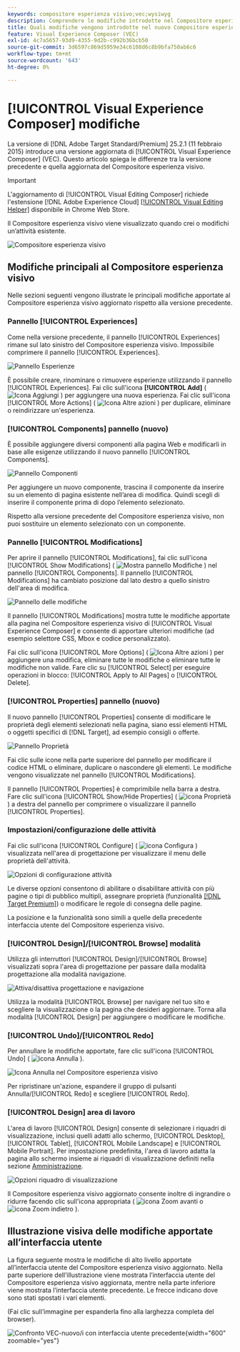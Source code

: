 ```yaml
---
keywords: compositore esperienza visivo;vec;wysiwyg
description: Comprendere le modifiche introdotte nel Compositore esperienza visivo nella versione Adobe Target 25.2.1 (11 febbraio 2025).
title: Quali modifiche vengono introdotte nel nuovo Compositore esperienza visivo?
feature: Visual Experience Composer (VEC)
exl-id: 4c7a5657-93d9-4355-9d2b-c992b36bcb50
source-git-commit: 3d6597c869d5959e34c6108d6c8b9bfa750ab6c6
workflow-type: tm+mt
source-wordcount: '643'
ht-degree: 0%

---
```


# [!UICONTROL Visual Experience Composer] modifiche

La versione di [!DNL Adobe Target Standard/Premium] 25.2.1 (11 febbraio 2015) introduce una versione aggiornata di [!UICONTROL Visual Experience Composer] (VEC). Questo articolo spiega le differenze tra la versione precedente e quella aggiornata del Compositore esperienza visivo.

>[!IMPORTANT]
>
>L&#39;aggiornamento di [!UICONTROL Visual Editing Composer] richiede l&#39;estensione [!DNL Adobe Experience Cloud] [[!UICONTROL Visual Editing Helper]](/help/main/c-experiences/c-visual-experience-composer/r-troubleshoot-composer/visual-editing-helper-extension.md) disponibile in Chrome Web Store.

Il Compositore esperienza visivo viene visualizzato quando crei o modifichi un’attività esistente.

![Compositore esperienza visivo](/help/main/c-experiences/c-visual-experience-composer/assets/new-vec.png)

## Modifiche principali al Compositore esperienza visivo

Nelle sezioni seguenti vengono illustrate le principali modifiche apportate al Compositore esperienza visivo aggiornato rispetto alla versione precedente.

### Pannello [!UICONTROL Experiences]

Come nella versione precedente, il pannello [!UICONTROL Experiences] rimane sul lato sinistro del Compositore esperienza visivo. Impossibile comprimere il pannello [!UICONTROL Experiences].

![Pannello Esperienze](/help/main/c-experiences/c-visual-experience-composer/assets/experiences-panel.png)

È possibile creare, rinominare o rimuovere esperienze utilizzando il pannello [!UICONTROL Experiences]. Fai clic sull&#39;icona **[!UICONTROL Add]** ( ![Icona Aggiungi](/help/main/assets/icons/Add.svg) ) per aggiungere una nuova esperienza. Fai clic sull&#39;icona [!UICONTROL More Actions] ( ![Icona Altre azioni](/help/main/assets/icons/MoreSmall.svg) ) per duplicare, eliminare o reindirizzare un&#39;esperienza.

### [!UICONTROL Components] pannello (nuovo)

È possibile aggiungere diversi componenti alla pagina Web e modificarli in base alle esigenze utilizzando il nuovo pannello [!UICONTROL Components].

![Pannello Componenti](/help/main/c-experiences/c-visual-experience-composer/assets/components-panel.png)

Per aggiungere un nuovo componente, trascina il componente da inserire su un elemento di pagina esistente nell’area di modifica. Quindi scegli di inserire il componente prima di dopo l’elemento selezionato.

Rispetto alla versione precedente del Compositore esperienza visivo, non puoi sostituire un elemento selezionato con un componente.

### Pannello [!UICONTROL Modifications]

Per aprire il pannello [!UICONTROL Modifications], fai clic sull&#39;icona [!UICONTROL Show Modifications] ( ![Mostra pannello Modifiche](/help/main/assets/icons/History.svg) ) nel pannello [!UICONTROL Components]. Il pannello [!UICONTROL Modifications] ha cambiato posizione dal lato destro a quello sinistro dell&#39;area di modifica.

![Pannello delle modifiche](/help/main/c-experiences/c-visual-experience-composer/assets/modifications-panel.png)

Il pannello [!UICONTROL Modifications] mostra tutte le modifiche apportate alla pagina nel Compositore esperienza visivo di [!UICONTROL Visual Experience Composer] e consente di apportare ulteriori modifiche (ad esempio selettore CSS, Mbox e codice personalizzato).

Fai clic sull&#39;icona [!UICONTROL More Options] ( ![Icona Altre azioni](/help/main/assets/icons/MoreSmall.svg) ) per aggiungere una modifica, eliminare tutte le modifiche o eliminare tutte le modifiche non valide. Fare clic su [!UICONTROL Select] per eseguire operazioni in blocco: [!UICONTROL Apply to All Pages] o [!UICONTROL Delete].

### [!UICONTROL Properties] pannello (nuovo)

Il nuovo pannello [!UICONTROL Properties] consente di modificare le proprietà degli elementi selezionati nella pagina, siano essi elementi HTML o oggetti specifici di [!DNL Target], ad esempio consigli o offerte.

![Pannello Proprietà](/help/main/c-experiences/c-visual-experience-composer/assets/properties-panel.png)

Fai clic sulle icone nella parte superiore del pannello per modificare il codice HTML o eliminare, duplicare o nascondere gli elementi. Le modifiche vengono visualizzate nel pannello [!UICONTROL Modifications].

Il pannello [!UICONTROL Properties] è comprimibile nella barra a destra. Fare clic sull&#39;icona [!UICONTROL Show/Hide Properties] ( ![icona Proprietà](/help/main/assets/icons/Propertie.svg) ) a destra del pannello per comprimere o visualizzare il pannello [!UICONTROL Properties].

### Impostazioni/configurazione delle attività

Fai clic sull&#39;icona [!UICONTROL Configure] ( ![icona Configura](/help/main/assets/icons/Setting.svg) ) visualizzata nell&#39;area di progettazione per visualizzare il menu delle proprietà dell&#39;attività.

![Opzioni di configurazione attività](/help/main/c-experiences/c-visual-experience-composer/assets/configure-options.png)

Le diverse opzioni consentono di abilitare o disabilitare attività con più pagine o tipi di pubblico multipli, assegnare proprietà (funzionalità [[!DNL Target Premium]](/help/main/c-intro/intro.md#premium)) o modificare le regole di consegna delle pagine.

La posizione e la funzionalità sono simili a quelle della precedente interfaccia utente del Compositore esperienza visivo.

### [!UICONTROL Design]/[!UICONTROL Browse] modalità

Utilizza gli interruttori [!UICONTROL Design]/[!UICONTROL Browse] visualizzati sopra l&#39;area di progettazione per passare dalla modalità progettazione alla modalità navigazione.

![Attiva/disattiva progettazione e navigazione](/help/main/c-experiences/c-visual-experience-composer/assets/design-browse-mode.png)

Utilizza la modalità [!UICONTROL Browse] per navigare nel tuo sito e scegliere la visualizzazione o la pagina che desideri aggiornare. Torna alla modalità [!UICONTROL Design] per aggiungere o modificare le modifiche.

### [!UICONTROL Undo]/[!UICONTROL Redo]

Per annullare le modifiche apportate, fare clic sull&#39;icona [!UICONTROL Undo] ( ![icona Annulla](/help/main/assets/icons/Undo.svg) ).

![Icona Annulla nel Compositore esperienza visivo](/help/main/c-experiences/c-visual-experience-composer/assets/undo.png)

Per ripristinare un&#39;azione, espandere il gruppo di pulsanti Annulla/[!UICONTROL Redo] e scegliere [!UICONTROL Redo].

### [!UICONTROL Design] area di lavoro

L&#39;area di lavoro [!UICONTROL Design] consente di selezionare i riquadri di visualizzazione, inclusi quelli adatti allo schermo, [!UICONTROL Desktop], [!UICONTROL Tablet], [!UICONTROL Mobile Landscape] e [!UICONTROL Mobile Portrait]. Per impostazione predefinita, l&#39;area di lavoro adatta la pagina allo schermo insieme ai riquadri di visualizzazione definiti nella sezione [Amministrazione](/help/main/administrating-target/visual-experience-composer-set-up.md).

![Opzioni riquadro di visualizzazione](/help/main/c-experiences/c-visual-experience-composer/assets/viewports.png)

Il Compositore esperienza visivo aggiornato consente inoltre di ingrandire o ridurre facendo clic sull&#39;icona appropriata ( ![icona Zoom avanti](/help/main/assets/icons/ZoomIn.svg) o ![icona Zoom indietro](/help/main/assets/icons/ZoomOut.svg) ).

## Illustrazione visiva delle modifiche apportate all’interfaccia utente

La figura seguente mostra le modifiche di alto livello apportate all’interfaccia utente del Compositore esperienza visivo aggiornato. Nella parte superiore dell’illustrazione viene mostrata l’interfaccia utente del Compositore esperienza visivo aggiornata, mentre nella parte inferiore viene mostrata l’interfaccia utente precedente. Le frecce indicano dove sono stati spostati i vari elementi.

(Fai clic sull’immagine per espanderla fino alla larghezza completa del browser).

![Confronto VEC-nuovo/i con interfaccia utente precedente](/help/main/c-experiences/c-visual-experience-composer/assets/vec-comparison.png){width="600" zoomable="yes"}